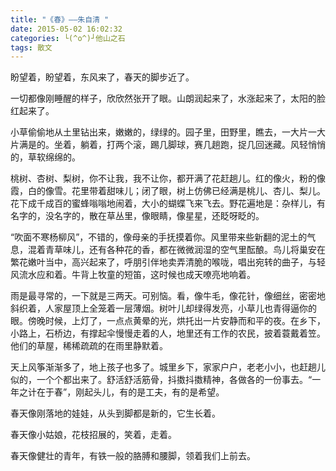 ```yaml
---
title: "《春》——朱自清 "
date: 2015-05-02 16:02:32
categories: └(^o^)┘他山之石
tags: 散文
---
```

盼望着，盼望着，东风来了，春天的脚步近了。

一切都像刚睡醒的样子，欣欣然张开了眼。山朗润起来了，水涨起来了，太阳的脸红起来了。

小草偷偷地从土里钻出来，嫩嫩的，绿绿的。园子里，田野里，瞧去，一大片一大片满是的。坐着，躺着，打两个滚，踢几脚球，赛几趟跑，捉几回迷藏。风轻悄悄的，草软绵绵的。

桃树、杏树、梨树，你不让我，我不让你，都开满了花赶趟儿。红的像火，粉的像霞，白的像雪。花里带着甜味儿；闭了眼，树上仿佛已经满是桃儿、杏儿、梨儿。花下成千成百的蜜蜂嗡嗡地闹着，大小的蝴蝶飞来飞去。野花遍地是：杂样儿，有名字的，没名字的，散在草丛里，像眼睛，像星星，还眨呀眨的。
<!--more-->
“吹面不寒杨柳风”，不错的，像母亲的手抚摸着你。风里带来些新翻的泥土的气息，混着青草味儿，还有各种花的香，都在微微润湿的空气里酝酿。鸟儿将巢安在繁花嫩叶当中，高兴起来了，呼朋引伴地卖弄清脆的喉咙，唱出宛转的曲子，与轻风流水应和着。牛背上牧童的短笛，这时候也成天嘹亮地响着。

雨是最寻常的，一下就是三两天。可别恼。看，像牛毛，像花针，像细丝，密密地斜织着，人家屋顶上全笼着一层薄烟。树叶儿却绿得发亮，小草儿也青得逼你的眼。傍晚时候，上灯了，一点点黄晕的光，烘托出一片安静而和平的夜。在乡下，小路上，石桥边，有撑起伞慢慢走着的人，地里还有工作的农民，披着蓑戴着笠。他们的草屋，稀稀疏疏的在雨里静默着。

天上风筝渐渐多了，地上孩子也多了。城里乡下，家家户户，老老小小，也赶趟儿似的，一个个都出来了。舒活舒活筋骨，抖擞抖擞精神，各做各的一份事去。“一年之计在于春”，刚起头儿，有的是工夫，有的是希望。

春天像刚落地的娃娃，从头到脚都是新的，它生长着。

春天像小姑娘，花枝招展的，笑着，走着。

春天像健壮的青年，有铁一般的胳膊和腰脚，领着我们上前去。